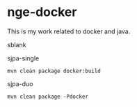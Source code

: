 nge-docker
=====

This is my work related to docker and java.

sblank

sjpa-single

```
mvn clean package docker:build
```

sjpa-duo

```
mvn clean package -Pdocker
```
